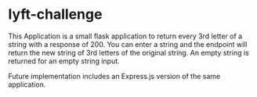 # lyft-challenge

This Application is a small flask application to return every 3rd letter of a string with a response of 200.
You can enter a string and the endpoint will return the new string of 3rd letters of the original string.
An empty string is returned for an empty string input.

Future implementation includes an Express.js version of the same application.

